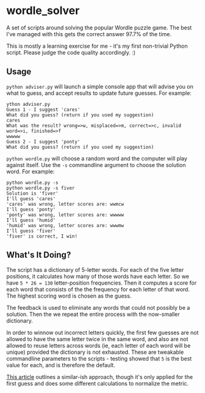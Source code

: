 # wordle_solver
A set of scripts around solving the popular Wordle puzzle game. The best I've managed with this gets the correct answer 97.7% of the time. 

This is mostly a learning exercise for me - it's my first non-trivial Python script. Please judge the code quality accordingly. :) 

## Usage
`python adviser.py` will launch a simple console app that will advise you on what to guess, and accept results to update future guesses. For example:
```
ython adviser.py
Guess 1 - I suggest 'cares'
What did you guess? (return if you used my suggestion)
cares
What was the result? wrong=>w, misplaced=>m, correct=>c, invalid word=>i, finished=>f
wwwww
Guess 2 - I suggest 'ponty'
What did you guess? (return if you used my suggestion)
```

`python wordle.py` will choose a random word and the computer will play against itself. Use the `-s` commandline argument to choose the solution word. For example:
```
python wordle.py -s 
python wordle.py -s fiver
Solution is 'fiver'
I'll guess 'cares'
'cares' was wrong, letter scores are: wwmcw
I'll guess 'ponty'
'ponty' was wrong, letter scores are: wwwww
I'll guess 'humid'
'humid' was wrong, letter scores are: wwwmw
I'll guess 'fiver'
'fiver' is correct, I win!
```

## What's It Doing?
The script has a dictionary of 5-letter words. For each of the five letter positions, it calculates how many of those words have each letter. So we have `5 * 26 = 130` letter-position frequencies. Then it computes a score for each word that consists of the the frequency for each letter of that word. The highest scoring word is chosen as the guess. 

The feedback is used to eliminate any words that could not possibly be a solution. Then the we repeat the entire process with the now-smaller dictionary. 

In order to winnow out incorrect letters quickly, the first few guesses are not allowed to have the same letter twice in the same word, and also are not allowed to reuse letters across words (ie, each letter of each word will be unique) provided the dictionary is not exhausted. These are tweakable commandline parameters to the scripts - testing showed that `5` is the best value for each, and is therefore the default. 

[This article](https://towardsdatascience.com/a-frequency-analysis-on-wordle-9c5778283363) outlines a similar-ish approach, though it's only applied for the first guess and does some different calculations to normalize the metric. 